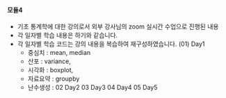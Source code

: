 #### 모듈4 
- 기초 통계학에 대한 강의로서 외부 강사님의 zoom 실시간 수업으로 진행된 내용
- 각 일자별 학습 내용은 하기와 같습니다.
- 각 일자별 학습 코드는 강의 내용을 복습하여 재구성하였습니다.
(01) Day1
  - 중심치 : mean, median
  - 산포 : variance,
  - 시각화 : boxplot, 
  - 자료요약 : groupby
  - 난수생성 : 
02 Day2
03 Day3
04 Day4
05 Day5
